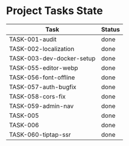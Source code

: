 # Project Tasks State

| Task                      | Status |
| ------------------------- | ------ |
| TASK-001-audit            | done   |
| TASK-002-localization     | done   |
| TASK-003-dev-docker-setup | done   |
| TASK-055-editor-webp      | done   |
| TASK-056-font-offline     | done   |
| TASK-057-auth-bugfix      | done   |
| TASK-058-cors-fix         | done   |
| TASK-059-admin-nav        | done   |
| TASK-005                  | done   |
| TASK-006                  | done   |
| TASK-060-tiptap-ssr       | done   |
